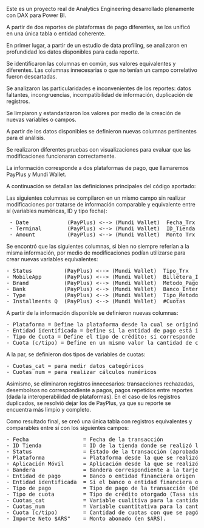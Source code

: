 Este es un proyecto real de Analytics Engineering desarrollado plenamente con DAX para Power BI.

A partir de dos reportes de plataformas de pago diferentes, se los unificó en una única tabla o entidad coherente.

En primer lugar, a partir de un estudio de data profiling, se analizaron en profundidad los datos disponibles para cada reporte.

Se identificaron las columnas en común, sus valores equivalentes y diferentes. Las columnas innecesarias o que no tenían un campo correlativo fueron descartadas.

Se analizaron las particularidades e inconvenientes de los reportes: datos faltantes, incongruencias, incompatibilidad de información, duplicación de registros.

Se limpiaron y estandarizaron los valores por medio de la creación de nuevas variables o campos.

A partir de los datos disponibles se definieron nuevas columnas pertinentes para el análisis.

Se realizaron diferentes pruebas con visualizaciones para evaluar que las modificaciones funcionaran correctamente.

La información corresponde a dos plataformas de pago, que llamaremos PayPlus y Mundi Wallet.

A continuación se detallan las definiciones principales del código aportado:


Las siguientes columnas se compilaron en un mismo campo sin realizar modificaciones por tratarse de información comparable y equivalente entre sí (variables numéricas, ID y tipo fecha):

<pre> - Date            (PayPlus) <--> (Mundi Wallet)  Fecha_Trx                   = Fecha de la transacción
 - Terminal        (PayPlus) <--> (Mundi Wallet)  ID_Tienda                         = Tienda de la transacción
 - Amount          (PayPlus) <--> (Mundi Wallet)  Monto_Trx                         = Importe abonado en la transacción </pre>

Se encontró que las siguientes columnas, si bien no siempre referían a la misma información, por medio de modificaciones podían utilizarse para crear nuevas variables equivalentes:

<pre>- Status          (PayPlus) <--> (Mundi Wallet)  Tipo_Trx                          = Estado de la Transacción (aprobada, reembolsada, etc.)
- MobileApp       (PayPlus) <--> (Mundi Wallet)  Billetera_Interoperable_Nombre    = Aplicación virtual utilizada para el pago
- Brand           (PayPlus) <--> (Mundi Wallet)  Metodo_Pago                       = Bandera correspondiente a la tarjeta de crédito
- Bank            (PayPlus) <--> (Mundi Wallet)  Banco_Interoperable_Nombre        = Banco o entidad financiera origen del pago
- Type            (PayPlus) <--> (Mundi Wallet)  Tipo_Metodo_Pago                  = Tipo de pago (transferencia, débito, crédito, etc.)
- Installments Q  (PayPlus) <--> (Mundi Wallet)  #Cuotas                           = Cantidad de cuotas con que se pagó. </pre>

A partir de la información disponible se definieron nuevas columnas:

<pre>- Plataforma = Define la plataforma desde la cual se originó el pago, por lo que admite solo dos valores: Mundi Wallet/PayPlus.
- Entidad identificada = Define si la entidad de pago está identificada o no (muchos pagos con tarjeta de crédito realizados desde Mundi no indican el banco de la tarjeta).
- Tipo de Cuota = Define el tipo de crédito: si corresponde a una tasa sistémica o preferencial (en las tarjetas de crédito), crédito interno de una plataforma o si no hay datos al respecto.
- Cuota (c/tipo) = Define en un mismo valor la cantidad de cuotas otorgadas junto con el tipo de crédito que le corresponde </pre>

A la par, se definieron dos tipos de variables de cuotas:

<pre>- Cuotas_cat = para medir datos categóricos
- Cuotas_num = para realizar cálculos numéricos </pre>

Asimismo, se eliminaron registros innecesarios: transacciones rechazadas, desembolsos no correspondiente a pagos, pagos repetidos entre reportes (dada la interoperabilidad de plataformas).
En el caso de los registros duplicados, se resolvió dejar los de PayPlus, ya que su reporte se encuentra más limpio y completo. 

Como resultado final, se creó una única tabla con registros equivalentes y comparables entre sí con los siguientes campos:

<pre>- Fecha                 = Fecha de la transacción
- ID Tienda             = ID de la tienda donde se realizó la transacción.
- Status                = Estado de la transacción (aprobada, anulada, reembolsada, etc.) 
- Plataforma            = Plataforma desde la que se realizó el pago (Mundi Wallet, Pay Plus) 
- Aplicación Móvil      = Aplicación desde la que se realizó el pago.
- Bandera               = Bandera correspondiente a la tarjeta (si se abonó de otra forma se lo define como transferencia)
- Entidad de pago       = Banco o entidad financiera origen del pago.
- Entidad identificada  = Si el banco o entidad financiera origen del pago está identificado (Sí, No).
- Tipo de pago          = Tipo de pago de la transacción (Débito, Crédito, Dinero Disponible, etc.)
- Tipo de cuota         = Tipo de crédito otorgado (Tasa sistémica, Tasa Preferencial, Crédito Interno, Crédito #N/D, No crédito).      
- Cuotas_cat            = Variable cualitiva para la cantidad de cuotas: si no hay información se define "Crédito #N/D", si corresponde a otros tipos de pago se lo aclara.
- Cuotas_num            = Variable cuantitativa para la cantidad de cuotas: solo considera pagos de tipo crédito. Asume valor vacío para otros tipos de pago o si no hay información.
- Cuota (c/tipo)        = Cantidad de cuotas con que se pagó + Tipo de cuota otorgada
- Importe Neto $ARS"    = Monto abonado (en $ARS). </pre>




